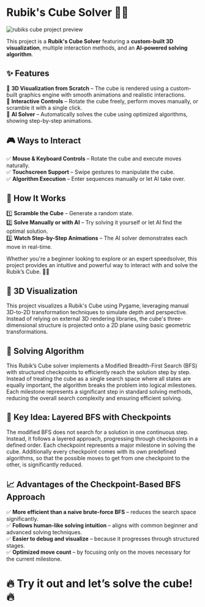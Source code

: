 # Rubik's Cube Solver 🎲🔄  
![rubiks cube project preview](https://github.com/user-attachments/assets/a4b9ec1e-f684-4547-bf3c-1956d3ecb37f)

This project is a **Rubik's Cube Solver** featuring a **custom-built 3D visualization**, multiple interaction methods, and an **AI-powered solving algorithm**.  

## ✨ Features  

🔹 **3D Visualization from Scratch** – The cube is rendered using a custom-built graphics engine with smooth animations and realistic interactions.  
🔹 **Interactive Controls** – Rotate the cube freely, perform moves manually, or scramble it with a single click.  
🔹 **AI Solver** – Automatically solves the cube using optimized algorithms, showing step-by-step animations.  

## 🎮 Ways to Interact  

✅ **Mouse & Keyboard Controls** – Rotate the cube and execute moves naturally.  
✅ **Touchscreen Support** – Swipe gestures to manipulate the cube.  
✅ **Algorithm Execution** – Enter sequences manually or let AI take over.  

## 🚀 How It Works  

1️⃣ **Scramble the Cube** – Generate a random state.  
2️⃣ **Solve Manually or with AI** – Try solving it yourself or let AI find the optimal solution.  
3️⃣ **Watch Step-by-Step Animations** – The AI solver demonstrates each move in real-time.  

Whether you're a beginner looking to explore or an expert speedsolver, this project provides an intuitive and powerful way to interact with and solve the Rubik’s Cube. 🧩🎯  

## 🎨 3D Visualization
This project visualizes a Rubik's Cube using Pygame, leveraging manual 3D-to-2D transformation techniques to simulate depth and perspective. Instead of relying on external 3D rendering libraries, the cube's three-dimensional structure is projected onto a 2D plane using basic geometric transformations.

## 🤖 Solving Algorithm
This Rubik’s Cube solver implements a Modified Breadth-First Search (BFS) with structured checkpoints to efficiently reach the solution step by step. Instead of treating the cube as a single search space where all states are equally important, the algorithm breaks the problem into logical milestones. Each milestone represents a significant step in standard solving methods, reducing the overall search complexity and ensuring efficient solving.

## 🧠 Key Idea: Layered BFS with Checkpoints
The modified BFS does not search for a solution in one continuous step. Instead, it follows a layered approach, progressing through checkpoints in a defined order. Each checkpoint represents a major milestone in solving the cube. Additionally every checkpoint comes with its own predefined algorithms, so that the possible moves to get from one checkpoint to the other, is significantly reduced.

## 📈 Advantages of the Checkpoint-Based BFS Approach
✅ **More efficient than a naive brute-force BFS** – reduces the search space significantly.  
✅ **Follows human-like solving intuition** – aligns with common beginner and advanced solving techniques.  
✅ **Easier to debug and visualize** – because it progresses through structured stages.  
✅ **Optimized move count** – by focusing only on the moves necessary for the current milestone.  

# 🔥 **Try it out and let’s solve the cube!** 🔥
